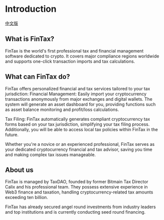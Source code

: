 # Introduction

[中文版](zhong-wen/gong-si-jian-jie.md)

## What is FinTax?

FinTax is the world's first professional tax and financial management software dedicated to crypto. It covers major compliance regions worldwide and supports one-click transaction imports and tax calculations.



## What can FinTax do?

FinTax offers personalized financial and tax services tailored to your tax jurisdiction: Financial Management: Easily import your cryptocurrency transactions anonymously from major exchanges and digital wallets. The system will generate an asset dashboard for you, providing functions such as asset balance monitoring and profit/loss calculations.

&#x20;Tax Filing: FinTax automatically generates compliant cryptocurrency tax forms based on your tax jurisdiction, simplifying your tax filing process. Additionally, you will be able to access local tax policies within FinTax in the future.&#x20;

Whether you're a novice or an experienced professional, FinTax serves as your dedicated cryptocurrency financial and tax advisor, saving you time and making complex tax issues manageable.



## About us

FinTax is managed by TaxDAO, founded by former Bitmain Tax Director Calix and his professional team. They possess extensive experience in Web3 finance and taxation, handling cryptocurrency-related tax amounts exceeding ten billion.&#x20;

FinTax has already secured angel round investments from industry leaders and top institutions and is currently conducting seed round financing.
